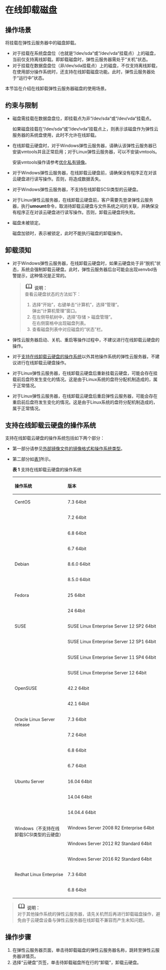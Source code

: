 # 在线卸载磁盘<a name="ZH-CN_TOPIC_0036046828"></a>

## 操作场景<a name="section15787511144344"></a>

将挂载在弹性云服务器中的磁盘卸载。

-   对于挂载在系统盘盘位（也就是“/dev/sda“或“/dev/vda“挂载点）上的磁盘，当前仅支持离线卸载。即卸载磁盘时，弹性云服务器需处于“关机”状态。
-   对于挂载在数据盘盘位（非/dev/sda挂载点）上的磁盘，不仅支持离线卸载，在使用部分操作系统时，还支持在线卸载磁盘功能。此时，弹性云服务器处于“运行中”状态。

本节旨在介绍在线卸载弹性云服务器磁盘的使用场景。

## 约束与限制<a name="section34475334143121"></a>

-   磁盘需挂载在数据盘盘位，即挂载点为非“/dev/sda“或“/dev/vda“挂载点。

    如果磁盘挂载在“/dev/sda“或“/dev/vda“挂载点上，则表示该磁盘作为弹性云服务器的系统盘使用，此时不允许在线卸载。

-   在线卸载云硬盘时，对于Windows弹性云服务器，请确认该弹性云服务器已安装vmtools并且正常启用；对于Linux弹性云服务器，可以不安装vmtools。

    安装vmtools操作请参考[优化私有镜像](https://support.huaweicloud.com/usermanual-ims/zh-cn_topic_0047501112.html)。

-   对于Windows弹性云服务器，在线卸载云硬盘前，请确保没有程序正在对该云硬盘进行读写操作。否则，将造成数据丢失。
-   对于Windows弹性云服务器，不支持在线卸载SCSI类型的云硬盘。

-   对于Linux弹性云服务器，在线卸载云硬盘前，客户需要先登录弹性云服务器，执行**umount**命令，取消待卸载云硬盘与文件系统之间的关联，并确保没有程序正在对该云硬盘进行读写操作。否则，卸载云硬盘将失败。
-   磁盘未被锁定。

    磁盘加锁时，表示被锁定，此时不能执行磁盘的卸载操作。


## 卸载须知<a name="section58087347152725"></a>

-   对于Windows弹性云服务器，在线卸载云硬盘时，如果云硬盘处于非“脱机”状态，系统会强制卸载云硬盘。此时，弹性云服务器后台可能会出现xenvbd告警提示，这种情况是正常的。

    >![](public_sys-resources/icon-note.gif) **说明：**   
    >查看云硬盘状态的方法如下：  
    >1.  选择“开始”，右键单击“计算机”，选择“管理”。  
    >    弹出“计算机管理”窗口。  
    >2.  在左侧导航树中，选择“存储 \> 磁盘管理”。  
    >    在右侧窗格中出现磁盘列表。  
    >3.  查看磁盘列表中对应磁盘的“状态”栏。  

-   弹性云服务器启动、关机、重启等操作过程中，不建议进行在线卸载云硬盘的操作。
-   对于[支持在线卸载云硬盘的操作系统](#section21417196143518)以外其他操作系统的弹性云服务器，不建议进行在线卸载云硬盘操作。
-   对于Linux弹性云服务器，在线卸载云硬盘后重新挂载云硬盘，可能会存在挂载前后盘符发生变化的情况。这是由于Linux系统的盘符分配机制造成的，属于正常情况。
-   对于Linux弹性云服务器，在线卸载云硬盘后重启弹性云服务器，可能会存在重启前后盘符发生变化的情况。这是由于Linux系统的盘符分配机制造成的，属于正常情况。

## 支持在线卸载云硬盘的操作系统<a name="section21417196143518"></a>

支持在线卸载云硬盘的操作系统包括如下两个部分：

-   第一部分请参见[外部镜像文件的镜像格式和操作系统类型](https://support.huaweicloud.com/productdesc-ims/zh-cn_topic_0030713143.html)。
-   第二部分如[表1](#table9271324195455)所示。

    **表 1**  支持在线卸载云硬盘的操作系统

    <a name="table9271324195455"></a>
    <table><thead align="left"><tr id="row29095028195455"><th class="cellrowborder" valign="top" width="35.709999999999994%" id="mcps1.2.3.1.1"><p id="p3874810195455"><a name="p3874810195455"></a><a name="p3874810195455"></a>操作系统</p>
    </th>
    <th class="cellrowborder" valign="top" width="64.29%" id="mcps1.2.3.1.2"><p id="p45424225195455"><a name="p45424225195455"></a><a name="p45424225195455"></a>版本</p>
    </th>
    </tr>
    </thead>
    <tbody><tr id="row6164841195455"><td class="cellrowborder" rowspan="4" valign="top" width="35.709999999999994%" headers="mcps1.2.3.1.1 "><p id="p29590097195455"><a name="p29590097195455"></a><a name="p29590097195455"></a>CentOS</p>
    </td>
    <td class="cellrowborder" valign="top" width="64.29%" headers="mcps1.2.3.1.2 "><p id="p47987633195455"><a name="p47987633195455"></a><a name="p47987633195455"></a>7.3 64bit</p>
    </td>
    </tr>
    <tr id="row29235518195455"><td class="cellrowborder" valign="top" headers="mcps1.2.3.1.1 "><p id="p17103579195455"><a name="p17103579195455"></a><a name="p17103579195455"></a>7.2 64bit</p>
    </td>
    </tr>
    <tr id="row19714485195455"><td class="cellrowborder" valign="top" headers="mcps1.2.3.1.1 "><p id="p27960603195455"><a name="p27960603195455"></a><a name="p27960603195455"></a>6.8 64bit</p>
    </td>
    </tr>
    <tr id="row50318836195455"><td class="cellrowborder" valign="top" headers="mcps1.2.3.1.1 "><p id="p33382838195455"><a name="p33382838195455"></a><a name="p33382838195455"></a>6.7 64bit</p>
    </td>
    </tr>
    <tr id="row32010086195455"><td class="cellrowborder" rowspan="2" valign="top" width="35.709999999999994%" headers="mcps1.2.3.1.1 "><p id="p42680203195455"><a name="p42680203195455"></a><a name="p42680203195455"></a>Debian</p>
    </td>
    <td class="cellrowborder" valign="top" width="64.29%" headers="mcps1.2.3.1.2 "><p id="p34544441195455"><a name="p34544441195455"></a><a name="p34544441195455"></a>8.6.0 64bit</p>
    </td>
    </tr>
    <tr id="row42464514195455"><td class="cellrowborder" valign="top" headers="mcps1.2.3.1.1 "><p id="p40785593195455"><a name="p40785593195455"></a><a name="p40785593195455"></a>8.5.0 64bit</p>
    </td>
    </tr>
    <tr id="row31526020195455"><td class="cellrowborder" rowspan="2" valign="top" width="35.709999999999994%" headers="mcps1.2.3.1.1 "><p id="p3470819195455"><a name="p3470819195455"></a><a name="p3470819195455"></a>Fedora</p>
    </td>
    <td class="cellrowborder" valign="top" width="64.29%" headers="mcps1.2.3.1.2 "><p id="p12700947195455"><a name="p12700947195455"></a><a name="p12700947195455"></a>25 64bit</p>
    </td>
    </tr>
    <tr id="row7771181195618"><td class="cellrowborder" valign="top" headers="mcps1.2.3.1.1 "><p id="p28046932195618"><a name="p28046932195618"></a><a name="p28046932195618"></a>24 64bit</p>
    </td>
    </tr>
    <tr id="row48634140195618"><td class="cellrowborder" rowspan="4" valign="top" width="35.709999999999994%" headers="mcps1.2.3.1.1 "><p id="p35054084195618"><a name="p35054084195618"></a><a name="p35054084195618"></a>SUSE</p>
    </td>
    <td class="cellrowborder" valign="top" width="64.29%" headers="mcps1.2.3.1.2 "><p id="p20808552195618"><a name="p20808552195618"></a><a name="p20808552195618"></a>SUSE Linux Enterprise Server 12 SP2 64bit</p>
    </td>
    </tr>
    <tr id="row56745994195618"><td class="cellrowborder" valign="top" headers="mcps1.2.3.1.1 "><p id="p28769574195618"><a name="p28769574195618"></a><a name="p28769574195618"></a>SUSE Linux Enterprise Server 12 SP1 64bit</p>
    </td>
    </tr>
    <tr id="row53117304195618"><td class="cellrowborder" valign="top" headers="mcps1.2.3.1.1 "><p id="p700567195618"><a name="p700567195618"></a><a name="p700567195618"></a>SUSE Linux Enterprise Server 11 SP4 64bit</p>
    </td>
    </tr>
    <tr id="row1719114311319"><td class="cellrowborder" valign="top" headers="mcps1.2.3.1.1 "><p id="p5009498811319"><a name="p5009498811319"></a><a name="p5009498811319"></a>SUSE Linux Enterprise Server 12 64bit</p>
    </td>
    </tr>
    <tr id="row588467195618"><td class="cellrowborder" rowspan="2" valign="top" width="35.709999999999994%" headers="mcps1.2.3.1.1 "><p id="p5296204195618"><a name="p5296204195618"></a><a name="p5296204195618"></a>OpenSUSE</p>
    </td>
    <td class="cellrowborder" valign="top" width="64.29%" headers="mcps1.2.3.1.2 "><p id="p26339408195618"><a name="p26339408195618"></a><a name="p26339408195618"></a>42.2 64bit</p>
    </td>
    </tr>
    <tr id="row14494860195618"><td class="cellrowborder" valign="top" headers="mcps1.2.3.1.1 "><p id="p30661931195618"><a name="p30661931195618"></a><a name="p30661931195618"></a>42.1 64bit</p>
    </td>
    </tr>
    <tr id="row48454688195618"><td class="cellrowborder" rowspan="4" valign="top" width="35.709999999999994%" headers="mcps1.2.3.1.1 "><p id="p33439014195618"><a name="p33439014195618"></a><a name="p33439014195618"></a>Oracle Linux Server release</p>
    </td>
    <td class="cellrowborder" valign="top" width="64.29%" headers="mcps1.2.3.1.2 "><p id="p24205579195618"><a name="p24205579195618"></a><a name="p24205579195618"></a>7.3 64bit</p>
    </td>
    </tr>
    <tr id="row44683344195810"><td class="cellrowborder" valign="top" headers="mcps1.2.3.1.1 "><p id="p26359341195810"><a name="p26359341195810"></a><a name="p26359341195810"></a>7.2 64bit</p>
    </td>
    </tr>
    <tr id="row6869729195810"><td class="cellrowborder" valign="top" headers="mcps1.2.3.1.1 "><p id="p41976870195810"><a name="p41976870195810"></a><a name="p41976870195810"></a>6.8 64bit</p>
    </td>
    </tr>
    <tr id="row49642196195810"><td class="cellrowborder" valign="top" headers="mcps1.2.3.1.1 "><p id="p17483405195810"><a name="p17483405195810"></a><a name="p17483405195810"></a>6.7 64bit</p>
    </td>
    </tr>
    <tr id="row28948492195810"><td class="cellrowborder" rowspan="3" valign="top" width="35.709999999999994%" headers="mcps1.2.3.1.1 "><p id="p59209837195810"><a name="p59209837195810"></a><a name="p59209837195810"></a>Ubuntu Server</p>
    </td>
    <td class="cellrowborder" valign="top" width="64.29%" headers="mcps1.2.3.1.2 "><p id="p31267532195810"><a name="p31267532195810"></a><a name="p31267532195810"></a>16.04 64bit</p>
    </td>
    </tr>
    <tr id="row66691124195810"><td class="cellrowborder" valign="top" headers="mcps1.2.3.1.1 "><p id="p31012055195810"><a name="p31012055195810"></a><a name="p31012055195810"></a>14.04 64bit</p>
    </td>
    </tr>
    <tr id="row29984127195810"><td class="cellrowborder" valign="top" headers="mcps1.2.3.1.1 "><p id="p48048103195810"><a name="p48048103195810"></a><a name="p48048103195810"></a>14.04.4 64bit</p>
    </td>
    </tr>
    <tr id="row58019688195810"><td class="cellrowborder" rowspan="3" valign="top" width="35.709999999999994%" headers="mcps1.2.3.1.1 "><p id="p52415150195810"><a name="p52415150195810"></a><a name="p52415150195810"></a>Windows（不支持在线卸载SCSI类型的云硬盘）</p>
    </td>
    <td class="cellrowborder" valign="top" width="64.29%" headers="mcps1.2.3.1.2 "><p id="p17768768195810"><a name="p17768768195810"></a><a name="p17768768195810"></a>Windows Server 2008 R2 Enterprise 64bit</p>
    </td>
    </tr>
    <tr id="row17974643195810"><td class="cellrowborder" valign="top" headers="mcps1.2.3.1.1 "><p id="p17286382195810"><a name="p17286382195810"></a><a name="p17286382195810"></a>Windows Server 2012 R2 Standard 64bit</p>
    </td>
    </tr>
    <tr id="row5831657195810"><td class="cellrowborder" valign="top" headers="mcps1.2.3.1.1 "><p id="p23420035195810"><a name="p23420035195810"></a><a name="p23420035195810"></a>Windows Server 2016 R2 Standard 64bit</p>
    </td>
    </tr>
    <tr id="row24482463195810"><td class="cellrowborder" rowspan="2" valign="top" width="35.709999999999994%" headers="mcps1.2.3.1.1 "><p id="p19015578195810"><a name="p19015578195810"></a><a name="p19015578195810"></a>Redhat Linux Enterprise</p>
    </td>
    <td class="cellrowborder" valign="top" width="64.29%" headers="mcps1.2.3.1.2 "><p id="p63866841195810"><a name="p63866841195810"></a><a name="p63866841195810"></a>7.3 64bit</p>
    </td>
    </tr>
    <tr id="row39384495195810"><td class="cellrowborder" valign="top" headers="mcps1.2.3.1.1 "><p id="p55812053195810"><a name="p55812053195810"></a><a name="p55812053195810"></a>6.8 64bit</p>
    </td>
    </tr>
    </tbody>
    </table>


>![](public_sys-resources/icon-note.gif) **说明：**   
>对于其他操作系统的弹性云服务器，请先关机然后再进行卸载磁盘操作，避免由于云硬盘设备与弹性云服务器在线卸载不兼容而产生未知问题。  

## 操作步骤<a name="section4606494215457"></a>

1.  在弹性云服务器页面，单击待卸载磁盘的弹性云服务器名称，跳转至弹性云服务器详情页。
2.  选择“云硬盘”页签，单击待卸载磁盘所在行的“卸载”，卸载云硬盘。

